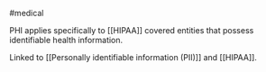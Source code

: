 #medical 

PHI applies specifically to [[HIPAA]] covered entities that possess identifiable health information.

Linked to [[Personally identifiable information (PII)]] and [[HIPAA]].
